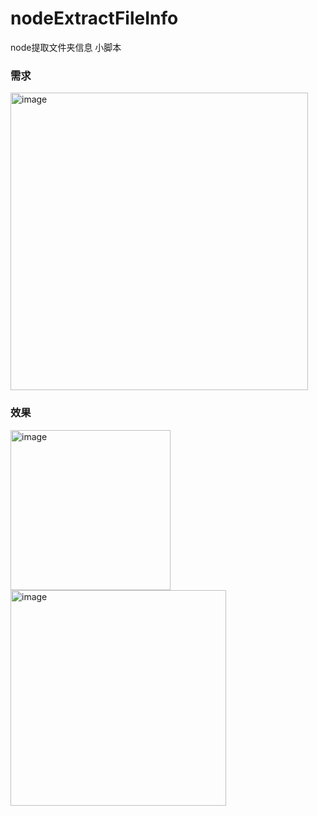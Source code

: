 # nodeExtractFileInfo
node提取文件夹信息 小脚本

### 需求
<img width="476" alt="image" src="https://user-images.githubusercontent.com/26959652/165147130-1c7f17e5-0870-4bcb-956c-b34d549fc082.png">

### 效果
<img width="256" alt="image" src="https://user-images.githubusercontent.com/26959652/165147273-28abf4ab-cd87-4153-a480-c176b205e5c0.png">
<img width="345" alt="image" src="https://user-images.githubusercontent.com/26959652/165147325-8cefb72c-dd69-4c57-bfc1-b642cd8b4133.png">
